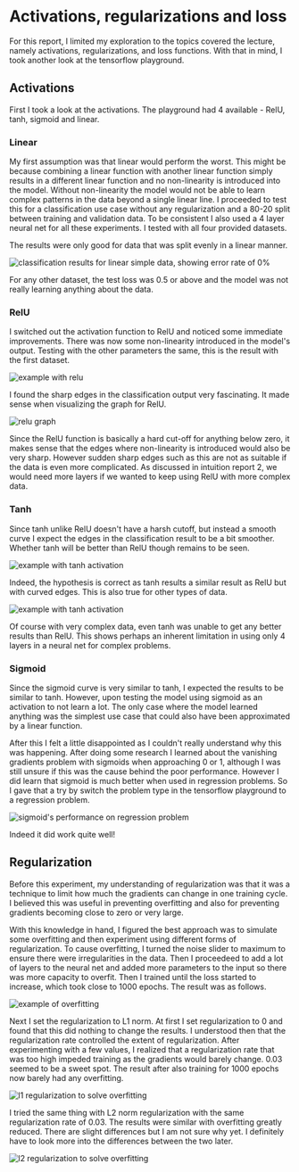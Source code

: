 # Activations, regularizations and loss

For this report, I limited my exploration to the topics covered the lecture, namely activations, regularizations, and loss functions. With that in mind, I took another look at the tensorflow playground.

## Activations

First I took a look at the activations. The playground had 4 available - RelU, tanh, sigmoid and linear.

### Linear

My first assumption was that linear would perform the worst. This might be because combining a linear function with another linear function simply results in a different linear function and no non-linearity is introduced into the model. Without non-linearity the model would not be able to learn complex patterns in the data beyond a single linear line. I proceeded to test this for a classification use case without any regularization and a 80-20 split between training and validation data. To be consistent I also used a 4 layer neural net for all these experiments. I tested with all four provided datasets.

The results were only good for data that was split evenly in a linear manner.

![classification results for linear simple data, showing error rate of 0%](linear-simple-data.png)

For any other dataset, the test loss was 0.5 or above and the model was not really learning anything about the data.

### RelU

I switched out the activation function to RelU and noticed some immediate improvements. There was now some non-linearity introduced in the model's output. Testing with the other parameters the same, this is the result with the first dataset.

![example with relu](relu.png)

I found the sharp edges in the classification output very fascinating. It made sense when visualizing the graph for RelU.

![relu graph](relu-graph.png)

Since the RelU function is basically a hard cut-off for anything below zero, it makes sense that the edges where non-linearity is introduced would also be very sharp. However sudden sharp edges such as this are not as suitable if the data is even more complicated. As discussed in intuition report 2, we would need more layers if we wanted to keep using RelU with more complex data.


### Tanh

Since tanh unlike RelU doesn't have a harsh cutoff, but instead a smooth curve I expect the edges in the classification result to be a bit smoother. Whether tanh will be better than RelU though remains to be seen.

![example with tanh activation](tanh.png)

Indeed, the hypothesis is correct as tanh results a similar result as RelU but with curved edges. This is also true for other types of data.

![example with tanh activation](tanh-2.png)

Of course with very complex data, even tanh was unable to get any better results than RelU. This shows perhaps an inherent limitation in using only 4 layers in a neural net for complex problems.

### Sigmoid

Since the sigmoid curve is very similar to tanh, I expected the results to be similar to tanh. However, upon testing the model using sigmoid as an activation to not learn a lot. The only case where the model learned anything was the simplest use case that could also have been approximated by a linear function.

After this I felt a little disappointed as I couldn't really understand why this was happening. After doing some research I learned about the vanishing gradients problem with sigmoids when approaching 0 or 1, although I was still unsure if this was the cause behind the poor performance. However I did learn that sigmoid is much better when used in regression problems. So I gave that a try by switch the problem type in the tensorflow playground to a regression problem.

![sigmoid's performance on regression problem](sigmoid-regression.png)

Indeed it did work quite well!

## Regularization

Before this experiment, my understanding of regularization was that it was a technique to limit how much the gradients can change in one training cycle. I believed this was useful in preventing overfitting and also for preventing gradients becoming close to zero or very large.

With this knowledge in hand, I figured the best approach was to simulate some overfitting and then experiment using different forms of regularization. To cause overfitting, I turned the noise slider to maximum to ensure there were irregularities in the data. Then I proceedeed to add a lot of layers to the neural net and added more parameters to the input so there was more capacity to overfit. Then I trained until the loss started to increase, which took close to 1000 epochs. The result was as follows.

![example of overfitting](relu-overfitting-1000epochs.png)

Next I set the regularization to L1 norm. At first I set regularization to 0 and found that this did nothing to change the results. I understood then that the regularization rate controlled the extent of regularization. After experimenting with a few values, I realized that a regularization rate that was too high impeded training as the gradients would barely change. 0.03 seemed to be a sweet spot. The result after also training for 1000 epochs now barely had any overfitting.

![l1 regularization to solve overfitting](relu-regularized-l1-norm-0point03-reg-rate.png)

I tried the same thing with L2 norm regularization with the same regularization rate of 0.03. The results were similar with overfitting greatly reduced. There are slight differences but I am not sure why yet. I definitely have to look more into the differences between the two later.

![l2 regularization to solve overfitting](relu-regularized-l2-norm-0point03-reg-rate.png)